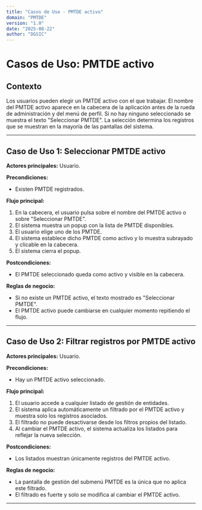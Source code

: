 ```yaml
---
title: "Casos de Uso - PMTDE activo"
domain: "PMTDE"
version: "1.0"
date: "2025-08-22"
author: "DGSIC"
---
```


# Casos de Uso: PMTDE activo

## Contexto
Los usuarios pueden elegir un PMTDE activo con el que trabajar. El nombre del PMTDE activo aparece en la cabecera de la aplicación antes de la rueda de administración y del menú de perfil. Si no hay ninguno seleccionado se muestra el texto "Seleccionar PMTDE". La selección determina los registros que se muestran en la mayoría de las pantallas del sistema.

---

## Caso de Uso 1: Seleccionar PMTDE activo
**Actores principales:** Usuario.

**Precondiciones:**
- Existen PMTDE registrados.

**Flujo principal:**
1. En la cabecera, el usuario pulsa sobre el nombre del PMTDE activo o sobre "Seleccionar PMTDE".
2. El sistema muestra un popup con la lista de PMTDE disponibles.
3. El usuario elige uno de los PMTDE.
4. El sistema establece dicho PMTDE como activo y lo muestra subrayado y clicable en la cabecera.
5. El sistema cierra el popup.

**Postcondiciones:**
- El PMTDE seleccionado queda como activo y visible en la cabecera.

**Reglas de negocio:**
- Si no existe un PMTDE activo, el texto mostrado es "Seleccionar PMTDE".
- El PMTDE activo puede cambiarse en cualquier momento repitiendo el flujo.

---

## Caso de Uso 2: Filtrar registros por PMTDE activo
**Actores principales:** Usuario.

**Precondiciones:**
- Hay un PMTDE activo seleccionado.

**Flujo principal:**
1. El usuario accede a cualquier listado de gestión de entidades.
2. El sistema aplica automáticamente un filtrado por el PMTDE activo y muestra solo los registros asociados.
3. El filtrado no puede desactivarse desde los filtros propios del listado.
4. Al cambiar el PMTDE activo, el sistema actualiza los listados para reflejar la nueva selección.

**Postcondiciones:**
- Los listados muestran únicamente registros del PMTDE activo.

**Reglas de negocio:**
- La pantalla de gestión del submenú PMTDE es la única que no aplica este filtrado.
- El filtrado es fuerte y solo se modifica al cambiar el PMTDE activo.

---

